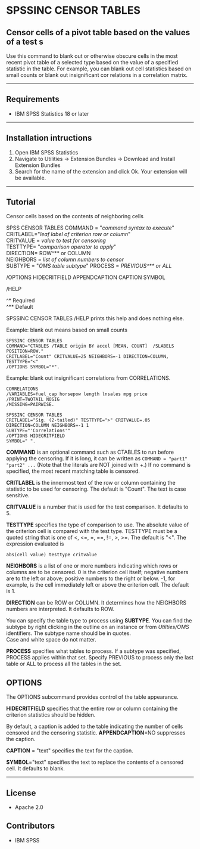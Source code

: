 # SPSSINC CENSOR TABLES
## Censor cells of a pivot table based on the values of a test s
 Use this command to blank out or otherwise obscure cells   in the most recent pivot table of a selected type based on the value   of a specified statistic in the table. For example, you can blank out   cell statistics based on small counts or blank out insignificant cor  relations in a correlation matrix.

---
Requirements
----
- IBM SPSS Statistics 18 or later

---
Installation intructions
----
1. Open IBM SPSS Statistics
2. Navigate to Utilities -> Extension Bundles -> Download and Install Extension Bundles
3. Search for the name of the extension and click Ok. Your extension will be available.

---
Tutorial
-----
Censor cells based on the contents of neighboring cells

SPSS CENSOR TABLES COMMAND = "*command syntax to execute*"  
CRITLABEL="*leaf label of criterion row or column*"  
CRITVALUE = *value to test for censoring*  
TESTTYPE= "*comparison operator to apply*"  
DIRECTION= ROW^&#42;&#42; or COLUMN  
NEIGHBORS = *list of column numbers to censor*  
SUBTYPE = "*OMS table subtype*"
PROCESS = *PREVIOUS^&#42;&#42; or ALL*

/OPTIONS HIDECRITFIELD APPENDCAPTION CAPTION SYMBOL

/HELP

^&#42; Required  
^&#42;&#42; Default

SPSSINC  CENSOR TABLES /HELP prints this help and does nothing else.

Example: blank out means based on small counts
```
SPSSINC CENSOR TABLES 
COMMAND="CTABLES /TABLE origin BY accel [MEAN, COUNT]  /SLABELS POSITION=ROW."
CRITLABEL="Count" CRITVALUE=25 NEIGHBORS=-1 DIRECTION=COLUMN, TESTTYPE="<"
/OPTIONS SYMBOL="*".
```

Example: blank out insignificant correlations from CORRELATIONS.
```
CORRELATIONS
/VARIABLES=fuel_cap horsepow length lnsales mpg price
/PRINT=TWOTAIL NOSIG
/MISSING=PAIRWISE.

SPSSINC CENSOR TABLES
CRITLABEL="Sig. (2-tailed)" TESTTYPE=">" CRITVALUE=.05
DIRECTION=COLUMN NEIGHBORS=-1 1
SUBTYPE="'Correlations'"
/OPTIONS HIDECRITFIELD 
SYMBOL=" ".
```


**COMMAND** is an optional command such as CTABLES to run before applying the censoring.
If it is long, it can be written as
```COMMAND = "part1"  "part2" ...```  (Note that the literals are NOT joined with +.)
If no command is specified, the most recent matching table is censored.

**CRITLABEL** is the innermost text of the row or column containing the statistic
to be used for censoring.  The default is "Count".  The text is case sensitive.

**CRITVALUE** is a number that is used for the test comparison.  It defaults to 5.

**TESTTYPE** specifies the type of comparison to use.  The absolute value of the
criterion cell is compared with the test type.  TESTTYPE must be a quoted string
that is one of <, <=, =, ==, !=, >, >=.  The default is "<".  The expression evaluated
is 
```
abs(cell value) testtype critvalue
```


**NEIGHBORS** is a list of one or more numbers indicating which rows or columns are
to be censored.  0 is the criterion cell itself; negative numbers are to the left or above;
positive numbers to the right or below.  -1, for example, is the cell immediately left or
above the criterion cell.  The default is 1.

**DIRECTION** can be ROW or COLUMN.  It determines how the NEIGHBORS numbers
are interpreted.  It defaults to ROW.

You can specify the table type to process
using **SUBTYPE**.  You can find the subtype by right clicking in the outline on an instance 
or from *Utilties/OMS* identifiers.  The subtype name should be in quotes.  
Case and white space do not matter.

**PROCESS** specifies what tables to process.  If a subtype was specified,
PROCESS applies within that set.  Specify PREVIOUS to process only the
last table or ALL to process all the tables in the set.

OPTIONS
-------
The OPTIONS subcommand provides control of the table appearance.

**HIDECRITFIELD** specifies that the entire row or column containing the criterion
statistics should be hidden.

By default, a caption is added to the table indicating the number of cells censored and
the censoring statistic.  **APPENDCAPTION**=NO suppresses the caption.

**CAPTION** = "text" specifies the text for the caption.

**SYMBOL**="text" specifies the text to replace the contents of a censored cell.  It
defaults to blank.

---
License
----

- Apache 2.0
                              
Contributors
----

  - IBM SPSS
